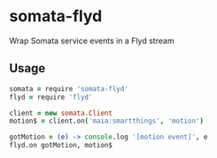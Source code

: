 # somata-flyd
Wrap Somata service events in a Flyd stream

## Usage

```coffee
somata = require 'somata-flyd'
flyd = require 'flyd'

client = new somata.Client
motion$ = client.on('maia:smartthings', 'motion')

gotMotion = (e) -> console.log '[motion event]', e
flyd.on gotMotion, motion$
```
